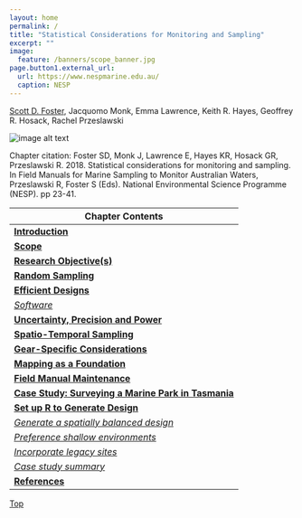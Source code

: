 ```yaml
---
layout: home
permalink: /
title: "Statistical Considerations for Monitoring and Sampling"
excerpt: ""
image:
  feature: /banners/scope_banner.jpg
page.button1.external_url:
  url: https://www.nespmarine.edu.au/
  caption: NESP
---
```


[Scott D. Foster](mailto:scott.foster@csiro.au), Jacquomo Monk, Emma Lawrence, Keith R. Hayes, Geoffrey R. Hosack, Rachel Przeslawski

![image alt text](images/Surveydesign.jpg)

Chapter citation:
Foster SD, Monk J, Lawrence E, Hayes KR, Hosack GR, Przeslawski R. 2018. Statistical considerations for monitoring and sampling. In Field Manuals for Marine Sampling to Monitor Australian Waters, Przeslawski R, Foster S (Eds). National Environmental Science Programme (NESP). pp 23-41. 

| Chapter Contents                                                                                                  |
|-------------------------------------------------------------------------------------------------------------------|
|  **[Introduction](https://survey-design-field-manual.github.io/introduction)**                                    | 
|  **[Scope](https://survey-design-field-manual.github.io/scope)**                                                  |                 
|  **[Research Objective(s)](https://survey-design-field-manual.github.io/research-objectives)**                    |
|  **[Random Sampling](https://survey-design-field-manual.github.io/random-sampling)**                              |
|  **[Efficient Designs](https://survey-design-field-manual.github.io/efficient-designs)**                          |
|       _[Software](https://survey-design-field-manual.github.io/efficient-designs#software)_                       |
|  **[Uncertainty, Precision and Power](https://survey-design-field-manual.github.io/uncertainty-precision-power)** |   
|  **[Spatio-Temporal Sampling](https://survey-design-field-manual.github.io/spatio-temporal-sampling)**            |  
|  **[Gear-Specific Considerations](https://survey-design-field-manual.github.io/gear-specific-considerations)**    |    
|  **[Mapping as a Foundation](https://survey-design-field-manual.github.io/mapping-as-a-foundation)**              |                 
|  **[Field Manual Maintenance](https://survey-design-field-manual.github.io/field-manual-maintenance)**            |     
|  **[Case Study: Surveying a Marine Park in Tasmania](https://survey-design-field-manual.github.io/case-study)**   | 
|  **[Set up R to Generate Design](https://survey-design-field-manual.github.io/set-up-r-to-generate-design)**      | 
|       _[Generate a spatially balanced design](https://survey-design-field-manual.github.io/set-up-r-to-generate-design#generate-a-spatially-balanced-design)_                       |
|       _[Preference shallow environments](https://survey-design-field-manual.github.io/set-up-r-to-generate-design#preference-shallow-environments)_                       |
|       _[Incorporate legacy sites](https://survey-design-field-manual.github.io/set-up-r-to-generate-design#incorporate-legacy-sites)_                       |
|       _[Case study summary](https://survey-design-field-manual.github.io/set-up-r-to-generate-designs#case-study-summary)_                       |
|  **[References](https://survey-design-field-manual.github.io/references)**                                        |                                            
<a href="#" class="scrollUpButton">Top</a>